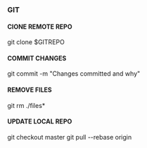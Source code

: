 ### GIT

#### ClONE REMOTE REPO

git clone $GITREPO

#### COMMIT CHANGES 

git commit -m "Changes committed and why"

#### REMOVE FILES

git rm ./files*


#### UPDATE LOCAL REPO

git checkout master
git pull --rebase origin


